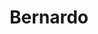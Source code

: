 ---
title: Bernardo
artigo: o
picture: /images/b/Bernardo.jpg
background: /images/fundos/poa.jpg
style: style-amarelo1
description: Significado do nome Bernardo
full-description: O próprio nome já revela seu poder. Bernardo, de origem germânica, significa força ou urso forte. Por isso, reflete pessoas dedicadas e trabalhadoras, prontas a ajudar aos outros. Fofo, não? Quem tem um Bernardo, certamente tem um companheiro para todas as horas ao seu lado.
---